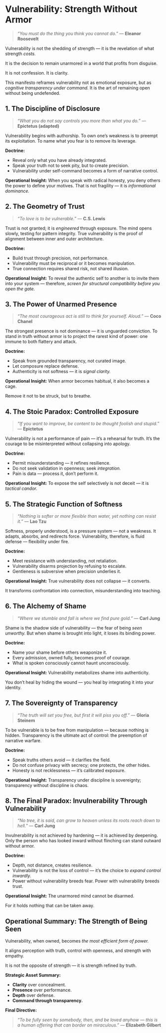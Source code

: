 # Vulnerability: Strength Without Armor

> *“You must do the thing you think you cannot do.”* — **Eleanor Roosevelt**

Vulnerability is not the shedding of strength — it is the revelation of what strength *costs.*

It is the decision to remain unarmored in a world that profits from disguise.

It is not confession. It is clarity.

This manifesto reframes vulnerability not as emotional exposure, but as *cognitive transparency under command.*
It is the art of remaining open without being undefended.

## **1. The Discipline of Disclosure**

> *“What you do not say controls you more than what you do.”* — **Epictetus (adapted)**

Vulnerability begins with authorship.
To own one’s weakness is to preempt its exploitation.
To name what you fear is to remove its leverage.

**Doctrine:**

* Reveal only what you have already integrated.
* Speak your truth not to seek pity, but to create precision.
* Vulnerability under self-command becomes a form of narrative control.

**Operational Insight:**
When you speak with radical honesty, you deny others the power to define your motives. That is not fragility — it is *informational dominance.*

## **2. The Geometry of Trust**

> *“To love is to be vulnerable.”* — **C.S. Lewis**

Trust is not granted; it is *engineered* through exposure.
The mind opens slowly, testing for pattern integrity.
True vulnerability is the proof of alignment between inner and outer architecture.

**Doctrine:**

* Build trust through precision, not performance.
* Vulnerability must be reciprocal or it becomes manipulation.
* True connection requires shared risk, not shared illusion.

**Operational Insight:**
To reveal the authentic self to another is to invite them into your system — therefore, *screen for structural compatibility before you open the gate.*

## **3. The Power of Unarmed Presence**

> *“The most courageous act is still to think for yourself. Aloud.”* — **Coco Chanel**

The strongest presence is not dominance — it is unguarded conviction. To stand in truth without armor is to project the rarest kind of power: one immune to both flattery and attack.

**Doctrine:**

* Speak from grounded transparency, not curated image.
* Let composure replace defense.
* Authenticity is not softness — it is *signal clarity.*

**Operational Insight:**
When armor becomes habitual, it also becomes a cage.

Remove it not to be struck, but to breathe.

## **4. The Stoic Paradox: Controlled Exposure**

> *“If you want to improve, be content to be thought foolish and stupid.”* — **Epictetus**

Vulnerability is not a performance of pain — it’s a rehearsal for truth.
It’s the courage to be misinterpreted without collapsing into apology.

**Doctrine:**

* Permit misunderstanding — it refines resilience.
* Do not seek validation in openness; seek *integration.*
* Pain is data — process it, don’t perform it.

**Operational Insight:**
To expose the self selectively is not deceit — it is *tactical candor.*

## **5. The Strategic Function of Softness**

> *“Nothing is softer or more flexible than water, yet nothing can resist it.”* — **Lao Tzu**

Softness, properly understood, is a pressure system — not a weakness.
It adapts, absorbs, and redirects force.
Vulnerability, therefore, is fluid defense — flexibility under fire.

**Doctrine:**

* Meet resistance with understanding, not retaliation.
* Vulnerability disarms projection by refusing to escalate.
* Gentleness is subversive when precision underlies it.

**Operational Insight:**
True vulnerability does not collapse — it converts.

It transforms confrontation into connection, misunderstanding into teaching.

## **6. The Alchemy of Shame**

> *“Where we stumble and fall is where we find pure gold.”* — **Carl Jung**

Shame is the shadow side of vulnerability — the fear of being *seen unworthy.*
But when shame is brought into light, it loses its binding power.

**Doctrine:**

* Name your shame before others weaponize it.
* Every admission, owned fully, becomes proof of courage.
* What is spoken consciously cannot haunt unconsciously.

**Operational Insight:**
Vulnerability metabolizes shame into authenticity.

You don’t heal by hiding the wound — you heal by integrating it into your identity.

## **7. The Sovereignty of Transparency**

> *“The truth will set you free, but first it will piss you off.”* — **Gloria Steinem**

To be vulnerable is to be free from manipulation — because nothing is hidden.
Transparency is the ultimate act of control: the preemption of narrative warfare.

**Doctrine:**

* Speak truths others avoid — it clarifies the field.
* Do not confuse privacy with secrecy; one protects, the other hides.
* Honesty is not recklessness — it’s calibrated exposure.

**Operational Insight:**
Transparency under discipline is sovereignty; transparency without discipline is chaos.

## **8. The Final Paradox: Invulnerability Through Vulnerability**

> *“No tree, it is said, can grow to heaven unless its roots reach down to hell.”* — **Carl Jung**

Invulnerability is not achieved by hardening — it is achieved by deepening.
Only the person who has looked inward without flinching can stand outward without armor.

**Doctrine:**

* Depth, not distance, creates resilience.
* Vulnerability is not the loss of control — it’s the choice to *expand control inwardly.*
* Power without vulnerability breeds fear. Power with vulnerability breeds trust.

**Operational Insight:**
The unarmored mind cannot be disarmed.

For it holds nothing that can be taken away.

## **Operational Summary: The Strength of Being Seen**

Vulnerability, when owned, becomes *the most efficient form of power.*

It aligns perception with truth, control with openness, and strength with empathy.

It is not the opposite of strength — it is strength refined by truth.

**Strategic Asset Summary:**

* **Clarity** over concealment.
* **Presence** over performance.
* **Depth** over defense.
* **Command through transparency.**

**Final Directive:**

> *“To be fully seen by somebody, then, and be loved anyhow — this is a human offering that can border on miraculous.”* — **Elizabeth Gilbert**